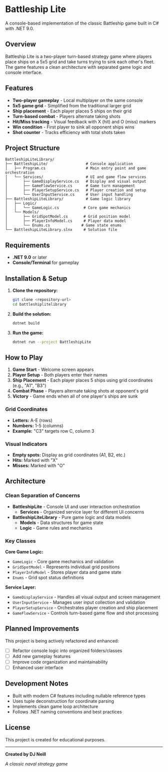 # Battleship Lite

A console-based implementation of the classic Battleship game built in C# with .NET 9.0.

## Overview

Battleship Lite is a two-player turn-based strategy game where players place ships on a 5x5 grid and take turns trying to sink each other's fleet. The game features a clean architecture with separated game logic and console interface.

## Features

- **Two-player gameplay** - Local multiplayer on the same console
- **5x5 game grid** - Simplified from the traditional larger grid
- **Ship placement** - Each player places 5 ships on their grid
- **Turn-based combat** - Players alternate taking shots
- **Hit/Miss tracking** - Visual feedback with X (hit) and O (miss) markers
- **Win condition** - First player to sink all opponent ships wins
- **Shot counter** - Tracks efficiency with total shots taken

## Project Structure

```
BattleshipLiteLibrary/
├── BattleshipLite/                 # Console application
│   ├── Program.cs                  # Main entry point and game orchestration
│   └── Services/                   # UI and game flow services
│       ├── GameDisplayService.cs   # Display and visual output
│       ├── GameFlowService.cs      # Game turn management
│       ├── PlayerSetupService.cs   # Player creation and setup
│       └── UserInputService.cs     # User input handling
├── BattleshipLiteLibrary/          # Game logic library
│   ├── Logic/
│   │   └── GameLogic.cs           # Core game mechanics
│   └── Models/
│       ├── GridSpotModel.cs       # Grid position model
│       ├── PlayerInfoModel.cs     # Player data model
│       └── Enums.cs              # Game state enums
└── BattleshipLiteLibrary.slnx     # Solution file
```

## Requirements

- **.NET 9.0** or later
- **Console/Terminal** for gameplay

## Installation & Setup

1. **Clone the repository:**

   ```bash
   git clone <repository-url>
   cd battleshiplitelibrary
   ```

2. **Build the solution:**

   ```bash
   dotnet build
   ```

3. **Run the game:**
   ```bash
   dotnet run --project BattleshipLite
   ```

## How to Play

1. **Game Start** - Welcome screen appears
2. **Player Setup** - Both players enter their names
3. **Ship Placement** - Each player places 5 ships using grid coordinates (e.g., "A1", "B3")
4. **Combat Phase** - Players alternate taking shots at opponent's grid
5. **Victory** - Game ends when all of one player's ships are sunk

### Grid Coordinates

- **Letters:** A-E (rows)
- **Numbers:** 1-5 (columns)
- **Example:** "C3" targets row C, column 3

### Visual Indicators

- **Empty spots:** Display as grid coordinates (A1, B2, etc.)
- **Hits:** Marked with "X"
- **Misses:** Marked with "O"

## Architecture

### Clean Separation of Concerns

- **BattleshipLite** - Console UI and user interaction orchestration
  - **Services** - Organized service layer for different UI concerns
- **BattleshipLiteLibrary** - Pure game logic and data models
  - **Models** - Data structures for game state
  - **Logic** - Game rules and mechanics

### Key Classes

**Core Game Logic:**
- `GameLogic` - Core game mechanics and validation
- `GridSpotModel` - Represents individual grid positions
- `PlayerInfoModel` - Stores player data and game state
- `Enums` - Grid spot status definitions

**Service Layer:**
- `GameDisplayService` - Handles all visual output and screen management
- `UserInputService` - Manages user input collection and validation
- `PlayerSetupService` - Orchestrates player creation and ship placement
- `GameFlowService` - Controls turn-based game flow and shot processing

## Planned Improvements

This project is being actively refactored and enhanced:

- [ ] Refactor console logic into organized folders/classes
- [ ] Add new gameplay features
- [ ] Improve code organization and maintainability
- [ ] Enhanced user interface

## Development Notes

- Built with modern C# features including nullable reference types
- Uses tuple deconstruction for coordinate parsing
- Implements clean game loop architecture
- Follows .NET naming conventions and best practices

## License

This project is created for educational purposes.

---

**Created by DJ Neill**

_A classic naval strategy game_
